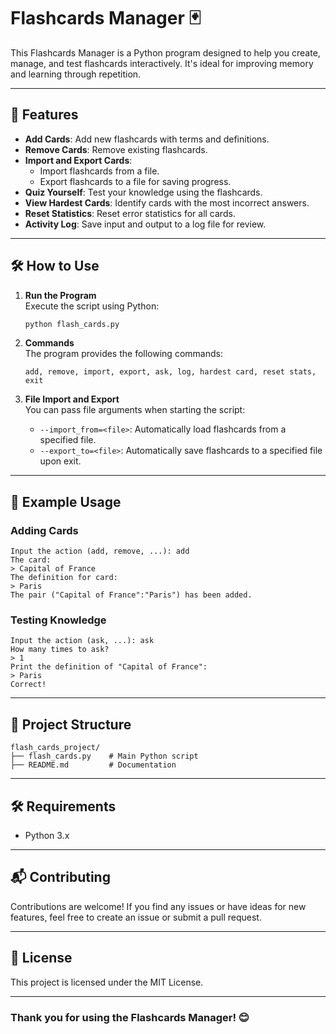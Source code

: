 
# Flashcards Manager 🃏

This Flashcards Manager is a Python program designed to help you create, manage, and test flashcards interactively. It's ideal for improving memory and learning through repetition.

---

## 🚀 Features

- **Add Cards**: Add new flashcards with terms and definitions.
- **Remove Cards**: Remove existing flashcards.
- **Import and Export Cards**:
  - Import flashcards from a file.
  - Export flashcards to a file for saving progress.
- **Quiz Yourself**: Test your knowledge using the flashcards.
- **View Hardest Cards**: Identify cards with the most incorrect answers.
- **Reset Statistics**: Reset error statistics for all cards.
- **Activity Log**: Save input and output to a log file for review.

---

## 🛠️ How to Use

1. **Run the Program**  
   Execute the script using Python:
   ```bash
   python flash_cards.py
   ```

2. **Commands**  
   The program provides the following commands:
   ```
   add, remove, import, export, ask, log, hardest card, reset stats, exit
   ```

3. **File Import and Export**  
   You can pass file arguments when starting the script:
   - `--import_from=<file>`: Automatically load flashcards from a specified file.
   - `--export_to=<file>`: Automatically save flashcards to a specified file upon exit.

---

## 📖 Example Usage

### Adding Cards
```
Input the action (add, remove, ...): add
The card:
> Capital of France
The definition for card:
> Paris
The pair ("Capital of France":"Paris") has been added.
```

### Testing Knowledge
```
Input the action (ask, ...): ask
How many times to ask?
> 1
Print the definition of "Capital of France":
> Paris
Correct!
```

---

## 📂 Project Structure

```
flash_cards_project/
├── flash_cards.py    # Main Python script
├── README.md         # Documentation
```

---

## 🛠️ Requirements

- Python 3.x

---

## 📬 Contributing

Contributions are welcome! If you find any issues or have ideas for new features, feel free to create an issue or submit a pull request.

---

## 📜 License

This project is licensed under the MIT License.

---

### Thank you for using the Flashcards Manager! 😊
